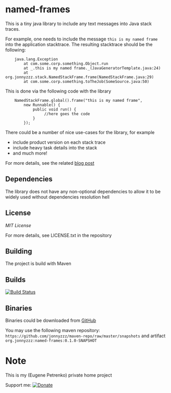 named-frames
============

This is a tiny java library to include any text messages
into Java stack traces.


For example, one needs to include the message ```this is my named frame```
into the application stacktrace. The resulting stacktrace should be the
following:

        java.lang.Exception
        	at com.some.corp.something.Object.run
        	at _.this is my named frame._(JavaGeneratorTemplate.java:24)
        	at org.jonnyzzz.stack.NamedStackFrame.frame(NamedStackFrame.java:29)
        	at com.some.corp.something.toTheJob(SomeSource.java:50)

This is done via the following code with the library

        NamedStackFrame.global().frame("this is my named frame",
            new Runnable() {
                public void run() {
                     //here goes the code
                }
            });

There could be a number of nice use-cases for the library, for example

- include product version on each stack trace
- include heavy task details into the stack
- and much more!

For more details, see the related [blog post](http://blog.jonnyzzz.name/2014/04/named-stack-frames-for-jvm.html)


Dependencies
------------

The library does not have any non-optional dependencies to allow it
to be widely used without dependencies resolution hell

License
-------

*MIT License*

For more details, see LICENSE.txt in the repository


Building
--------

The project is build with Maven


Builds
------

[![Build Status](https://travis-ci.org/jonnyzzz/named-java-frames.svg?branch=master)](https://travis-ci.org/jonnyzzz/named-java-frames)

Binaries
--------

Binaries could be downloaded from [GitHub](https://github.com/jonnyzzz/maven-repo/tree/master/snapshots/org/jonnyzzz/named-frames/0.1.0-SNAPSHOT)

You may use the following maven repository: ```https://github.com/jonnyzzz/maven-repo/raw/master/snapshots```
and artifact ```org.jonnyzzz:named-frames:0.1.0-SNAPSHOT```

Note
====
This is my (Eugene Petrenko) private home project

Support me:
[![Donate](https://www.paypalobjects.com/en_US/i/btn/btn_donate_LG.gif)](https://www.paypal.com/cgi-bin/webscr?cmd=_s-xclick&hosted_button_id=AYHRF77JDGPLA)